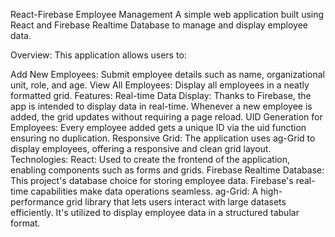React-Firebase Employee Management
A simple web application built using React and Firebase Realtime Database to manage and display employee data.

Overview:
This application allows users to:

Add New Employees: Submit employee details such as name, organizational unit, role, and age.
View All Employees: Display all employees in a neatly formatted grid.
Features:
Real-time Data Display: Thanks to Firebase, the app is intended to display data in real-time. Whenever a new employee is added, the grid updates without requiring a page reload.
UID Generation for Employees: Every employee added gets a unique ID via the uid function ensuring no duplication.
Responsive Grid: The application uses ag-Grid to display employees, offering a responsive and clean grid layout.
Technologies:
React: Used to create the frontend of the application, enabling components such as forms and grids.
Firebase Realtime Database: This project's database choice for storing employee data. Firebase's real-time capabilities make data operations seamless.
ag-Grid: A high-performance grid library that lets users interact with large datasets efficiently. It's utilized to display employee data in a structured tabular format.
